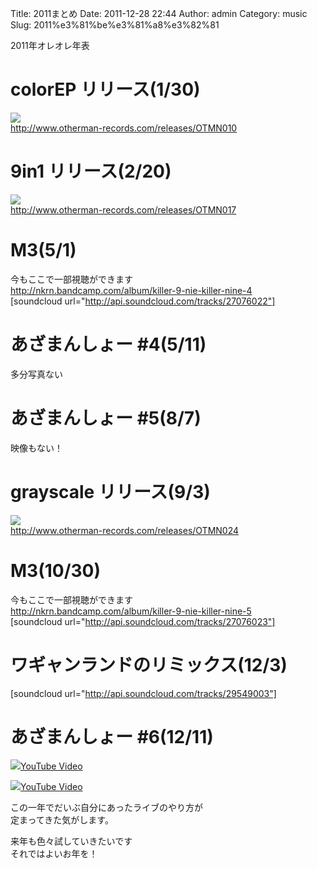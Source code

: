 Title: 2011まとめ
Date: 2011-12-28 22:44
Author: admin
Category: music
Slug: 2011%e3%81%be%e3%81%a8%e3%82%81

2011年オレオレ年表

colorEP リリース(1/30)
======================

![](http://www.archive.org/download/OTMN010/folder.jpg)  
[http://www.otherman-records.com/releases/OTMN010  
](http://www.otherman-records.com/releases/OTMN010)

9in1 リリース(2/20)
===================

![](http://ia700403.us.archive.org/5/items/OTMN017/9in1.png)  
[http://www.otherman-records.com/releases/OTMN017  
](http://www.otherman-records.com/releases/OTMN017)

M3(5/1)
=======

今もここで一部視聴ができます  
<http://nkrn.bandcamp.com/album/killer-9-nie-killer-nine-4>  
[soundcloud url="http://api.soundcloud.com/tracks/27076022"]

あざまんしょー \#4(5/11)
========================

多分写真ない

あざまんしょー \#5(8/7)
=======================

映像もない！

grayscale リリース(9/3)
=======================

![](http://www.archive.org/download/OTMN024/folder.jpg)  
[http://www.otherman-records.com/releases/OTMN024  
](http://www.otherman-records.com/releases/OTMN024)

M3(10/30)
=========

今もここで一部視聴ができます  
<http://nkrn.bandcamp.com/album/killer-9-nie-killer-nine-5>  
[soundcloud url="http://api.soundcloud.com/tracks/27076023"]

ワギャンランドのリミックス(12/3)
================================

[soundcloud url="http://api.soundcloud.com/tracks/29549003"]

あざまんしょー \#6(12/11)
=========================

<object type="application/x-shockwave-flash" data="http://www.youtube.com/v/PIwCJOEdnyY" width="400" height="300"><param name="movie" value="http://www.youtube.com/v/PIwCJOEdnyY"></param><param name="quality" value="high"></param><param name="allowFullScreen" value="true"></param><!-- Fallback content -->[![](http://img.youtube.com/vi/PIwCJOEdnyY/0.jpg)YouTube
Video](http://www.youtube.com/watch?v=PIwCJOEdnyY)</object>

<object type="application/x-shockwave-flash" data="http://www.youtube.com/v/EzlC1AABp3c" width="400" height="300"><param name="movie" value="http://www.youtube.com/v/EzlC1AABp3c"></param><param name="quality" value="high"></param><param name="allowFullScreen" value="true"></param><!-- Fallback content -->[![](http://img.youtube.com/vi/EzlC1AABp3c/0.jpg)YouTube
Video](http://www.youtube.com/watch?v=EzlC1AABp3c)</object>

この一年でだいぶ自分にあったライブのやり方が  
定まってきた気がします。

来年も色々試していきたいです  
それではよいお年を！

